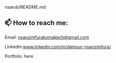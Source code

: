 nsarob/README.md

## 📫 How to reach me:

Email: nsanzimfurakomakech@gmail.com

LinkedIn:www.linkedin.com/in/damour-nsanzimfura/

Portfolio: here


